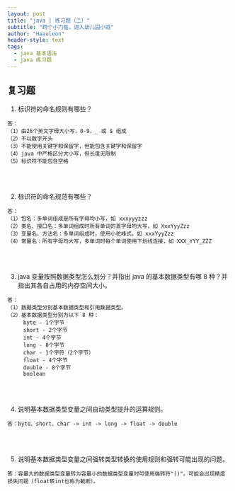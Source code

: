 ```yaml
---
layout: post
title: "java | 练习题（二）"
subtitle: "跨个小门槛，进入幼儿园小班"
author: "Haauleon"
header-style: text
tags:
  - java 基本语法
  - java 练习题
---
```




## 复习题
1. 标识符的命名规则有哪些？    

```
答：
（1）由26个英文字母大小写，0-9，_ 或 $ 组成
（2）不以数字开头
（3）不能使用关键字和保留字，但能包含关键字和保留字
（4）java 中严格区分大小写，但长度无限制
（5）标识符不能包含空格
```

<br><br>

2. 标识符的命名规范有哪些？     

```
答：
（1）包名：多单词组成是所有字母均小写，如 xxxyyyzzz
（2）类名、接口名：多单词组成时所有单词的首字母均大写，如 XxxYyyZzz
（3）变量名、方法名：多单词组成时，使用小驼峰式，如 xxxYyyZzz
（4）常量名：所有字母均大写，多单词时每个单词使用下划线连接，如 XXX_YYY_ZZZ
```

<br><br>

3. java 变量按照数据类型怎么划分？并指出 java 的基本数据类型有哪 8 种？并指出其各自占用的内存空间大小。      

```
答：
（1）数据类型分别基本数据类型和引用数据类型。
（2）基本数据类型分别为以下 8 种：
     byte - 1个字节
     short - 2个字节
     int - 4个字节
     long - 8个字节
     char - 1个字符（2个字节）
     float - 4个字节
     double - 8个字节
     boolean
```

<br><br>

4. 说明基本数据类型变量之间自动类型提升的运算规则。    

```
答：byte、short、char -> int -> long -> float -> double
```

<br><br>

5. 说明基本数据类型变量之间强转类型转换的使用规则和强转可能出现的问题。     

```
答：容量大的数据类型变量转为容量小的数据类型变量时可使用强转符"()"。可能会出现精度损失问题（float转int也称为截断）。
```
